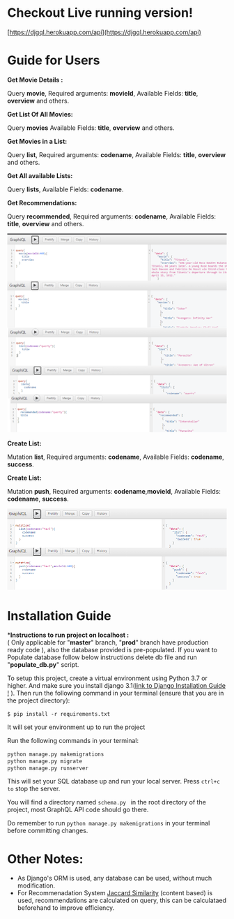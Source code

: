 # Checkout Live running version!
[https://djgql.herokuapp.com/api](https://djgql.herokuapp.com/api)
# Guide for Users
**Get Movie Details :**<p> Query **movie**, Required arguments: **movieId**, Available Fields: **title**, **overview** and others.

**Get List Of All Movies:**<p> Query **movies** Available Fields: **title**, **overview** and others.

**Get Movies in a List:**<p> Query **list**, Required arguments: **codename**,  Available Fields: **title**, **overview** and others.

**Get All available Lists:**<p> Query **lists**, Available Fields: **codename**.

**Get Recommendations:**<p> Query **recommended**, Required arguments: **codename**, Available Fields: **title**, **overview** and others.

![query](https://github.com/RahulPalve/TMDB-Django-GraphQL-API/blob/master/query.png)

**Create List:**<p> Mutation **list**, Required arguments: **codename**, Available Fields: **codename**, **success**.

**Create List:**<p> Mutation **push**, Required arguments: **codename**,**movieId**,  Available Fields: **codename**, **success**.

![query](https://github.com/RahulPalve/TMDB-Django-GraphQL-API/blob/master/muta.png)





# Installation Guide
***Instructions to run project on localhost :**</br>
( Only applicable for "**master**" branch, "**prod**" branch have production ready code ), also the database provided is pre-populated. If you want to Populate database follow below instructions delete db file and run "**populate_db.py**" script.

To setup this project, create a virtual environment using Python 3.7 or higher. And make sure you install django 3.1([link to Django Installation Guide !](https://docs.djangoproject.com/en/2.2/topics/install/) ). Then run the following command in your terminal (ensure that you are in the project directory):

~~~ 
$ pip install -r requirements.txt 
~~~
It will set your environment up to run the project

Run the following commands in your terminal:
```
python manage.py makemigrations
python manage.py migrate
python manage.py runserver
```
This will set your SQL database up and run your local server. Press ```ctrl+c to``` stop the server.

You will find a directory named ```schema.py ``` in the root directory of the project, most GraphQL API code should go there.

Do remember to run ```python manage.py makemigrations``` in your terminal before committing changes.


# Other Notes:

* As Django's ORM is used, any database can be used, without much modification.
* For Recommenadation System [Jaccard Similarity](https://blog.dominodatalab.com/recommender-systems-collaborative-filtering) (content based) is used, recommendations are calculated on query, this can be calculataed beforehand to improve efficiency.



